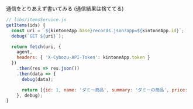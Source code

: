 通信をとりあえず書いてみる (通信結果は捨ててる)

```javascript
// libs/itemsService.js
getItems(ids) {
  const uri = `${kintoneApp.base}records.json?app=${kintoneApp.id}`;
  debug(`GET ${uri}`);

  return fetch(uri, {
    agent,
    headers: { 'X-Cybozu-API-Token': kintoneApp.token }
  })
    .then(res => res.json())
    .then(data => {
      debug(data);

      return [{id: 1, name: 'ダミー商品', summary: 'ダミーの商品', price: 1280}]
    }, debug);
}
```
<!-- .element: class="text-small" -->
